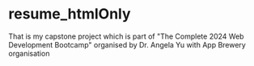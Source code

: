# resume_htmlOnly
That is my capstone project which is part of "The Complete 2024 Web Development Bootcamp" 
organised by Dr. Angela Yu with App Brewery organisation
